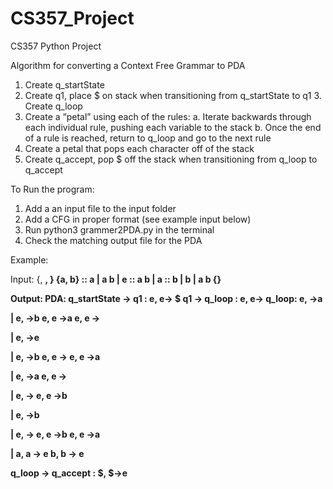# CS357_Project

CS357 Python Project

Algorithm for converting a Context Free Grammar to PDA
1. Create q_startState
2. Create q1, place $ on stack when transitioning from q_startState to q1 3. Create q_loop
4. Create a “petal” using each of the rules:
a. Iterate backwards through each individual rule, pushing each variable to the stack
b. Once the end of a rule is reached, return to q_loop and go to the next rule
5. Create a petal that pops each character off of the stack
6. Create q_accept, pop $ off the stack when transitioning from q_loop to q_accept

To Run the program:
1. Add a an input file to the input folder
2. Add a CFG in proper format (see example input below)
3. Run python3 grammer2PDA.py in the terminal
4. Check the matching output file for the PDA

Example:

Input:
{<A>, <B>, <C>}
{a, b}
<A> :: a | <B> a b | e 
<B> :: a <C> b | <C> a 
<C> :: b <C> | b | a b <C> 
{<A>}

Output:
PDA:
q_startState -> q1 : e, e-> $ q1 -> q_loop : e, e-> <A> q_loop:
e,<A> ->a
  
|
e,<A> ->b
e, e ->a
e, e -><B>
  
|
e,<A> ->e
  
|
e,<B> ->b
e, e -><C>
e, e ->a
  
|
e,<B> ->a
e, e -><C>
  
|
e,<C> -><C>
e, e ->b
  
|
e,<C> ->b
  
|
e,<C> -><C>
e, e ->b
e, e ->a
  
|
a, a -> e
b, b -> e

q_loop -> q_accept : $, $->e
